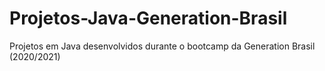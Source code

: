# Projetos-Java-Generation-Brasil
Projetos em Java desenvolvidos durante o bootcamp da Generation Brasil (2020/2021)
